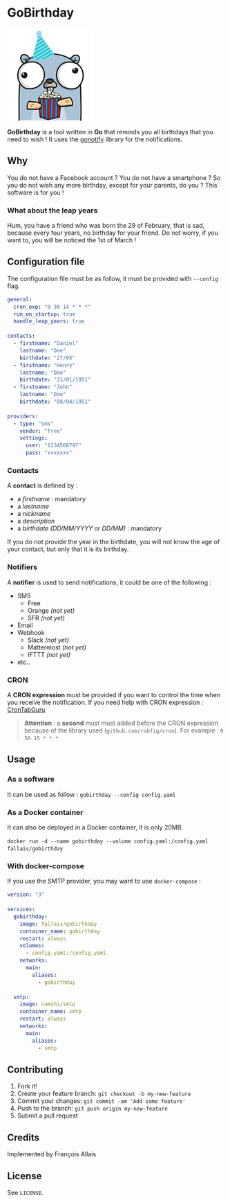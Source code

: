 # GoBirthday

![Birthday](https://github.com/fallais/gobirthday/blob/master/assets/gobirthday.png)

**GoBirthday** is a tool written in **Go** that reminds you all birthdays that you need to wish ! It uses the [gonotify](https://github.com/fallais/gonotify) library for the notifications.

## Why

You do not have a Facebook account ? You do not have a smartphone ? So you do not wish any more birthday, except for your parents, do you ? This software is for you !

### What about the leap years

Hum, you have a friend who was born the 29 of February, that is sad, because every four years, no birthday for your friend. Do not worry, if you want to, you will be noticed the 1st of March !

## Configuration file

The configuration file must be as follow, it must be provided with `--config` flag.

```yaml
general:
  cron_exp: "0 30 14 * * *"
  run_on_startup: true
  handle_leap_years: true

contacts:
  - firstname: "Daniel"
    lastname: "Doe"
    birthdate: "27/05"
  - firstname: "Henry"
    lastname: "Doe"
    birthdate: "31/01/1951"
  - firstname: "John"
    lastname: "Doe"
    birthdate: "08/04/1951"

providers:
  - type: "sms"
    vendor: "free"
    settings:
      user: "1234568797"
      pass: "xxxxxxx"
```

### Contacts

A **contact** is defined by :

- a *firstname* : mandatory
- a *lastname*
- a *nickname*
- a *description*
- a *birthdate (DD/MM/YYYY or DD/MM)* : mandatory

If you do not provide the year in the birthdate, you will not know the age of your contact, but only that it is its birthday.

### Notifiers

A **notifier** is used to send notifications, it could be one of the following :

- SMS
  - Free
  - Orange *(not yet)*
  - SFR *(not yet)*
- Email
- Webhook
  - Slack *(not yet)*
  - Mattermost *(not yet)*
  - IFTTT *(not yet)*
- etc..

### CRON

A **CRON expression** must be provided if you want to control the time when you receive the notification. If you need help with CRON expression : [CronTabGuru](https://crontab.guru/)

> **Attention** : a **second** must must added before the CRON expression because of the library used (`github.com/robfig/cron`). For example : `0 50 15 * * *`

## Usage

### As a software

It can be used as follow : `gobirthday --config config.yaml`

### As a Docker container

It can also be deployed in a Docker container, it is only 20MB.

`docker run -d --name gobirthday --volume config.yaml:/config.yaml fallais/gobirthday`

### With docker-compose

If you use the SMTP provider, you may want to use `docker-compose` :

```yaml
version: "3"

services:
  gobirthday:
    image: fallais/gobirthday
    container_name: gobirthday
    restart: always
    volumes:
      - config.yaml:/config.yaml
    networks:
      main:
        aliases:
          - gobirthday
  
  smtp:
    image: namshi/smtp
    container_name: smtp
    restart: always
    networks:
      main:
        aliases:
          - smtp
```

## Contributing

1. Fork it!
2. Create your feature branch: `git checkout -b my-new-feature`
3. Commit your changes: `git commit -am 'Add some feature'`
4. Push to the branch: `git push origin my-new-feature`
5. Submit a pull request

## Credits

Implemented by François Allais

## License

See `LICENSE`.
